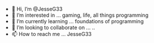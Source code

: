 - 👋 Hi, I’m @JesseG33
- 👀 I’m interested in ... gaming, life, all things programming
- 🌱 I’m currently learning ... foundations of programming  
- 💞️ I’m looking to collaborate on ... ..
- 📫 How to reach me ... JesseG33

<!---
JesseG33/JesseG33 is a ✨ special ✨ repository because its `README.md` (this file) appears on your GitHub profile.
You can click the Preview link to take a look at your changes.
--->
